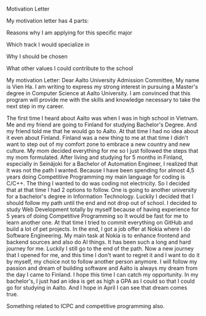 Motivation Letter

My motivation letter has 4 parts:

Reasons why I am applying for this specific major

Which track I would specialize in

Why I should be chosen

What other values I could contribute to the school

My motivation Letter:
Dear Aalto University Admission Committee,
My name is Vien Ha. I am writing to express my strong interest in pursuing a Master's degree in Computer Science at Aalto University. I am convinced that this program will provide me with the skills and knowledge necessary to take the next step in my career.

The first time I heard about Aalto was when I was in high school in Vietnam. Me and my friend are going to Finland for studying Bachelor's Degree. And my friend told me that he would go to Aalto. At that time I had no idea about it even about Finland. Finland was a new thing to me at that time I didn't want to step out of my comfort zone to embrace a new country and new culture. My mom decided everything for me so I just followed the steps that my mom formulated. After living and studying for 5 months in Finland, especially in Seinäjoki for a Bachelor of Automation Engineer, I realized that It was not the path I wanted. Because I have been spending for almost 4,5 years doing Competitive Programming my main language for coding is C/C++. The thing I wanted to do was coding not electricity. So I decided that at that time I had 2 options to follow. One is going to another university for a bachelor's degree in Information Technology. Luckily I decided that I should follow my path until the end and not drop out of school. I decided to study Web Development totally by myself because of having experience for 5 years of doing Competitive Programming so It would be fast for me to learn another one. At that time I tried to commit everything on GitHub and build a lot of pet projects. In the end, I got a job offer at Nokia where I do Software Engineering. My main task at Nokia is to enhance frontend and backend sources and also do AI things. It has been such a long and hard journey for me. Luckily I still go to the end of the path. Now a new journey that I opened for me, and this time I don't want to regret it and I want to do it by myself, my choice not to follow another person anymore. I will follow my passion and dream of building software and Aalto is always my dream from the day I came to Finland. I hope this time I can catch my opportunity. 
In my bachelor's, I just had an idea is get as high a GPA as I could so that I could go for studying in Aalto. And I hope in April I can see that dream comes true. 

Something related to ICPC and competitive programming also.


